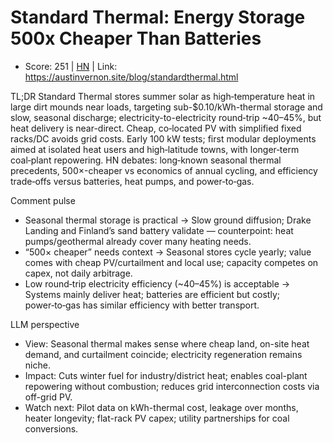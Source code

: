 # Standard Thermal: Energy Storage 500x Cheaper Than Batteries

- Score: 251 | [HN](https://news.ycombinator.com/item?id=45012942) | Link: https://austinvernon.site/blog/standardthermal.html

TL;DR
Standard Thermal stores summer solar as high‑temperature heat in large dirt mounds near loads, targeting sub-$0.10/kWh-thermal storage and slow, seasonal discharge; electricity-to-electricity round‑trip ~40–45%, but heat delivery is near-direct. Cheap, co‑located PV with simplified fixed racks/DC avoids grid costs. Early 100 kW tests; first modular deployments aimed at isolated heat users and high‑latitude towns, with longer‑term coal‑plant repowering. HN debates: long‑known seasonal thermal precedents, 500×-cheaper vs economics of annual cycling, and efficiency trade‑offs versus batteries, heat pumps, and power‑to‑gas.

Comment pulse
- Seasonal thermal storage is practical → Slow ground diffusion; Drake Landing and Finland’s sand battery validate — counterpoint: heat pumps/geothermal already cover many heating needs.
- “500× cheaper” needs context → Seasonal stores cycle yearly; value comes with cheap PV/curtailment and local use; capacity competes on capex, not daily arbitrage.
- Low round‑trip electricity efficiency (~40–45%) is acceptable → Systems mainly deliver heat; batteries are efficient but costly; power‑to‑gas has similar efficiency with better transport.

LLM perspective
- View: Seasonal thermal makes sense where cheap land, on-site heat demand, and curtailment coincide; electricity regeneration remains niche.
- Impact: Cuts winter fuel for industry/district heat; enables coal-plant repowering without combustion; reduces grid interconnection costs via off-grid PV.
- Watch next: Pilot data on kWh-thermal cost, leakage over months, heater longevity; flat-rack PV capex; utility partnerships for coal conversions.
